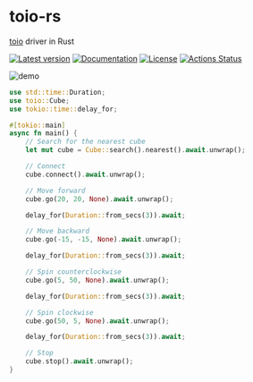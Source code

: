 # toio-rs

[toio](https://toio.io/) driver in Rust

[![Latest version](https://img.shields.io/crates/v/toio.svg)](https://crates.io/crates/toio)
[![Documentation](https://docs.rs/toio/badge.svg)](https://docs.rs/toio)
[![License](https://img.shields.io/badge/License-MIT-blue.svg)](https://opensource.org/licenses/MIT)
[![Actions Status](https://github.com/YushiOMOTE/toio-rs/workflows/Rust/badge.svg)](https://github.com/YushiOMOTE/toio-rs/actions)

![demo](https://raw.github.com/wiki/YushiOMOTE/toio-rs/demo.gif)

```rust
use std::time::Duration;
use toio::Cube;
use tokio::time::delay_for;

#[tokio::main]
async fn main() {
    // Search for the nearest cube
    let mut cube = Cube::search().nearest().await.unwrap();

    // Connect
    cube.connect().await.unwrap();

    // Move forward
    cube.go(20, 20, None).await.unwrap();

    delay_for(Duration::from_secs(3)).await;

    // Move backward
    cube.go(-15, -15, None).await.unwrap();

    delay_for(Duration::from_secs(3)).await;

    // Spin counterclockwise
    cube.go(5, 50, None).await.unwrap();

    delay_for(Duration::from_secs(3)).await;

    // Spin clockwise
    cube.go(50, 5, None).await.unwrap();

    delay_for(Duration::from_secs(3)).await;

    // Stop
    cube.stop().await.unwrap();
}
```
